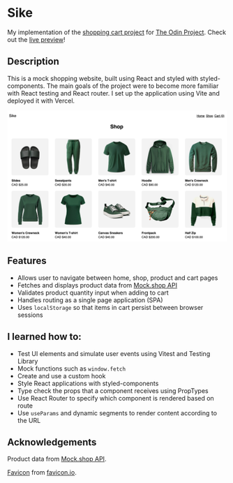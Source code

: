 # Sike

My implementation of the [shopping cart project](https://www.theodinproject.com/lessons/node-path-react-new-shopping-cart) for [The Odin Project](https://www.theodinproject.com/). Check out the [live preview](https://shop-sike.vercel.app/)!

## Description

This is a mock shopping website, built using React and styled with styled-components. The main goals of the project were to become more familiar with React testing and React router. I set up the application using Vite and deployed it with Vercel.

![Screenshot of Sike shop page](./public/demo-img.png)

## Features

- Allows user to navigate between home, shop, product and cart pages
- Fetches and displays product data from [Mock.shop API](https://mock.shop/)
- Validates product quantity input when adding to cart
- Handles routing as a single page application (SPA)
- Uses `localStorage` so that items in cart persist between browser sessions

## I learned how to:

- Test UI elements and simulate user events using Vitest and Testing Library
- Mock functions such as `window.fetch`
- Create and use a custom hook
- Style React applications with styled-components
- Type check the props that a component receives using PropTypes
- Use React Router to specify which component is rendered based on route
- Use `useParams` and dynamic segments to render content according to the URL

## Acknowledgements

Product data from [Mock.shop API](https://mock.shop/).

[Favicon](https://favicon.io/emoji-favicons/shopping-cart/) from [favicon.io](https://favicon.io/).
